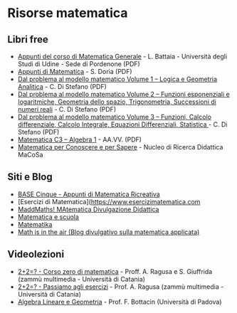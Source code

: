 # Risorse matematica


## Libri free

* [Appunti del corso di Matematica Generale](http://www.batmath.it/matematica/0-appunti_uni/mat_gen.pdf) - L. Battaia - Università degli Studi di Udine - Sede di Pordenone (PDF)
* [Appunti di Matematica](https://www.unich.it/sites/default/files/allegatiparagrafo/06-10-2015/1.pdf) - S. Doria (PDF)
* [Dal problema al modello matematico Volume 1 – Logica e Geometria Analitica](https://www.matematicamente.it/staticfiles/manuali-cc/DiStefano-problema_modello-v1-4e-A2016.pdf) - C. Di Stefano (PDF)
* [Dal problema al modello matematico Volume 2 – Funzioni esponenziali e logaritmiche, Geometria dello spazio, Trigonometria, Successioni di numeri reali](https://www.matematicamente.it/staticfiles/manuali-cc/DiStefano-problema_modello-v2-4e-A2016.pdf) - C. Di Stefano (PDF)
* [Dal problema al modello matematico Volume 3 – Funzioni, Calcolo differenziale, Calcolo Integrale, Equazioni Differenziali, Statistica ](https://www.matematicamente.it/staticfiles/manuali-cc/DiStefano-problema_modello-v3-4e-A2016.pdf) - C. Di Stefano (PDF)
* [Matematica C3 – Algebra 1](https://www.matematicamente.it/staticfiles/matematica-C3/algebra1_6ed_set2017.pdf) - AA.VV. (PDF)
* [Matematica per Conoscere e per Sapere](http://macosa.dima.unige.it/proge.htm) - Nucleo di Ricerca Didattica MaCoSa


## Siti e Blog

* [BASE Cinque - Appunti di Matematica Ricreativa](http://utenti.quipo.it/base5/index.htm)
* [Esercizi di Matematica](https://www.esercizimatematica.com
* [MaddMaths! MAtematica Divulgazione Didattica](http://maddmaths.simai.eu/)
* [Matematica e scuola](http://www.matematicaescuola.it)
* [Matematika](http://www.matematika.it/)
* [Math is in the air (Blog divulgativo sulla matematica applicata)](http://www.mathisintheair.com/eng/)

## Videolezioni

* [2+2=? - Corso zero di matematica](http://www.zammumultimedia.it/mooc/matematica-corso-zero.htm) - Proff. A. Ragusa e S. Giuffrida (zammù multimedia - Università di Catania) 
* [2+2=? - Passiamo agli esercizi](http://www.zammumultimedia.it/mooc/22-passiamo-agli-esercizi.htm) - Prof. A. Ragusa (zammù multimedia - Università di Catania) 
* [Algebra Lineare e Geometria](https://www.youtube.com/playlist?list=PLhEwqlL10MqMSHePf3Kn4T8AaR0ItUUer&disable_polymer=true) - Prof. F. Bottacin (Università di Padova)

